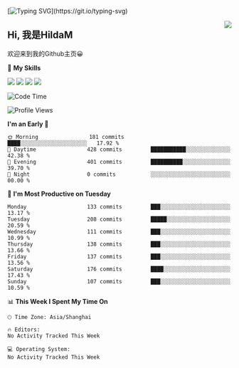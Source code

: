 [![Typing SVG](https://readme-typing-svg.herokuapp.com?size=50&duration=5000&color=8C43EA&vCenter=true&width=2000&height=70&lines=开拓视野,+冲破艰险,+洞悉所有,+贴近生活,+寻找真爱,+感受彼此;这就是人生的目的.)](https://git.io/typing-svg)

<a href="#">
  <img align="right" src="https://github-readme-stats.vercel.app/api?username=HildaM&count_private=true&show_icons=true&bg_color=15,f2f7fd,E0EAFC" />
</a>

## Hi, 我是HildaM

欢迎来到我的Github主页😀

🌟 **My Skills**  

![](https://img.shields.io/badge/-Python-3776AB?style=flat-square&logo=Python&logoColor=fff)
![](https://img.shields.io/badge/-Java-F7DF1E?style=flat-square&logo=Java&logoColor=fff)
![](https://img.shields.io/badge/-Linux-000000?style=flat-square&logo=Linux&logoColor=fff)
![](https://img.shields.io/badge/-Golang-000000?style=flat-square&logo=Golang&logoColor=fff)




<!--START_SECTION:waka-->
![Code Time](http://img.shields.io/badge/Code%20Time-199%20hrs%2057%20mins-blue)

![Profile Views](http://img.shields.io/badge/Profile%20Views-0-blue)

**I'm an Early 🐤** 

```text
🌞 Morning                181 commits         ████░░░░░░░░░░░░░░░░░░░░░   17.92 % 
🌆 Daytime                428 commits         ███████████░░░░░░░░░░░░░░   42.38 % 
🌃 Evening                401 commits         ██████████░░░░░░░░░░░░░░░   39.70 % 
🌙 Night                  0 commits           ░░░░░░░░░░░░░░░░░░░░░░░░░   00.00 % 
```
📅 **I'm Most Productive on Tuesday** 

```text
Monday                   133 commits         ███░░░░░░░░░░░░░░░░░░░░░░   13.17 % 
Tuesday                  208 commits         █████░░░░░░░░░░░░░░░░░░░░   20.59 % 
Wednesday                111 commits         ███░░░░░░░░░░░░░░░░░░░░░░   10.99 % 
Thursday                 138 commits         ███░░░░░░░░░░░░░░░░░░░░░░   13.66 % 
Friday                   137 commits         ███░░░░░░░░░░░░░░░░░░░░░░   13.56 % 
Saturday                 176 commits         ████░░░░░░░░░░░░░░░░░░░░░   17.43 % 
Sunday                   107 commits         ███░░░░░░░░░░░░░░░░░░░░░░   10.59 % 
```


📊 **This Week I Spent My Time On** 

```text
🕑︎ Time Zone: Asia/Shanghai

🔥 Editors: 
No Activity Tracked This Week

💻 Operating System: 
No Activity Tracked This Week
```


<!--END_SECTION:waka-->
